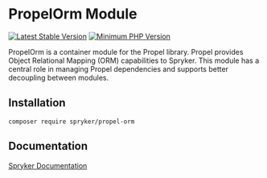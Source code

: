 # PropelOrm Module
[![Latest Stable Version](https://poser.pugx.org/spryker/propel-orm/v/stable.svg)](https://packagist.org/packages/spryker/propel-orm)
[![Minimum PHP Version](https://img.shields.io/badge/php-%3E%3D%207.4-8892BF.svg)](https://php.net/)

PropelOrm is a container module for the Propel library. Propel provides Object Relational Mapping (ORM) capabilities to Spryker. This module has a central role in managing Propel dependencies and supports better decoupling between modules.

## Installation

```
composer require spryker/propel-orm
```

## Documentation

[Spryker Documentation](https://docs.spryker.com)
